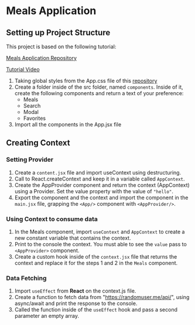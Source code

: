 # Meals Application

## Setting up Project Structure

This project is based on the following tutorial:

[Meals Application Repository](https://github.com/john-smilga/react-meals-application-freeCodeCamp)

[Tutorial Video](https://www.youtube.com/watch?v=u6gSSpfsoOQ&t=19642s&ab_channel=freeCodeCamp.org)

1. Taking global styles from the App.css file of this [repository](https://github.com/john-smilga/react-meals-application-freeCodeCamp)
2. Create a folder inside of the src folder, named `components`. Inside of it, create the following components and return a text of your preference:
   - Meals
   - Search
   - Modal
   - Favorites
3. Import all the components in the App.jsx file

## Creating Context

### Setting Provider

1. Create a `content.jsx` file and import useContext using destructuring.
2. Call to React.createContext and keep it in a variable called `AppContext`.
3. Create the AppProvider component and return the context (AppContext) using a Provider. Set the value property with the value of `"hello"`.
4. Export the component and the context and import the component in the `main.jsx` file, grapping the `<App/>` component with `<AppProvider/>`.

### Using Context to consume data

1. In the Meals component, import `useContext` and `AppContext` to create a new constant variable that contains the context.
2. Print to the console the context. You must able to see the `value` pass to `<AppProvider>` component.
3. Create a custom hook inside of the `context.jsx` file that returns the context and replace it for the steps 1 and 2 in the `Meals` component.

### Data Fetching

1. Import `useEffect` from **React** on the context.js file.
2. Create a function to fetch data from "https://randomuser.me/api/", using async/await and print the response to the console.
3. Called the function inside of the `useEffect` hook and pass a second parameter an empty array.
